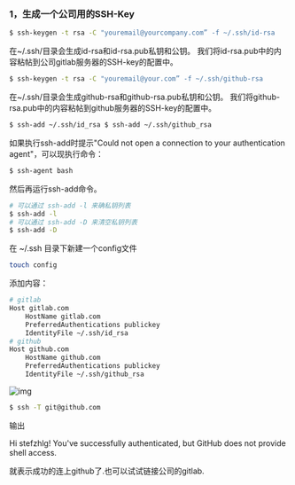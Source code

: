 ### 1，生成一个公司用的SSH-Key   

```bash
$ ssh-keygen -t rsa -C "youremail@yourcompany.com” -f ~/.ssh/id-rsa
```

 

在~/.ssh/目录会生成id-rsa和id-rsa.pub私钥和公钥。 我们将id-rsa.pub中的内容粘帖到公司gitlab服务器的SSH-key的配置中。

```bash
$ ssh-keygen -t rsa -C "youremail@your.com” -f ~/.ssh/github-rsa
```



在~/.ssh/目录会生成github-rsa和github-rsa.pub私钥和公钥。 我们将github-rsa.pub中的内容粘帖到github服务器的SSH-key的配置中。

```bash
$ ssh-add ~/.ssh/id_rsa $ ssh-add ~/.ssh/github_rsa
```



如果执行ssh-add时提示"Could not open a connection to your authentication agent"，可以现执行命令：

```bash
$ ssh-agent bash
```



然后再运行ssh-add命令。

```bash
# 可以通过 ssh-add -l 来确私钥列表
$ ssh-add -l
# 可以通过 ssh-add -D 来清空私钥列表
$ ssh-add -D
```



在 ~/.ssh 目录下新建一个config文件

```bash
touch config
```



添加内容：

```bash
# gitlab
Host gitlab.com
    HostName gitlab.com
    PreferredAuthentications publickey
    IdentityFile ~/.ssh/id_rsa
# github
Host github.com
    HostName github.com
    PreferredAuthentications publickey
    IdentityFile ~/.ssh/github_rsa
```



![img](http://static.oschina.net/uploads/space/2015/1112/151152_7YR5_723271.png)



```bash
$ ssh -T git@github.com
```

输出

Hi stefzhlg! You've successfully authenticated, but GitHub does not provide shell access.

就表示成功的连上github了.也可以试试链接公司的gitlab.